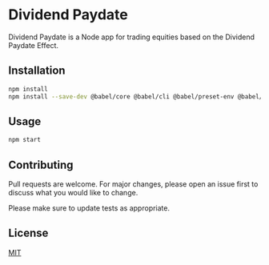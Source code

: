 # Dividend Paydate

Dividend Paydate is a Node app for trading equities based on the Dividend Paydate Effect.

## Installation

```bash
npm install
npm install --save-dev @babel/core @babel/cli @babel/preset-env @babel/node nodemon
```

## Usage

```bash
npm start
```

## Contributing
Pull requests are welcome. For major changes, please open an issue first to discuss what you would like to change.

Please make sure to update tests as appropriate.

## License
[MIT](https://choosealicense.com/licenses/mit/)
